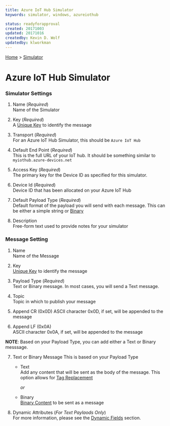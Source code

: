 ```yaml
---
title: Azure IoT Hub Simulator
keywords: simulator, windows, azureiothub

status: readyforapproval
created: 20171003
updated: 20171016
createdby: Kevin D. Wolf
updatedby: klworkman
---
```

[Home](../Index.md) > [Simulator](Index.md)
# Azure IoT Hub Simulator

### Simulator Settings

1. Name (*Required*)  
Name of the Simulator

2. Key (*Required*)  
A [Unique Key](../Topics/Keys.md) to identify the message

3. Transport (*Required*)  
For an Azure IoT Hub Simulator, this should be `Azure IoT Hub`

4. Default End Point (*Required*)  
This is the full URL of your IoT hub. It should be something similar to `myiothub.azure-devices.net`

5. Access Key (*Required*)  
The primary key for the Device ID as specified for this simulator.

6. Device Id (*Required*)    
Device ID that has been allocated on your Azure IoT Hub

7. Default Payload Type (*Required*)  
Default format of the payload you will send with each message.  This can be either a simple string or [Binary](BinaryContent.md)

8. Description  
Free-form text used to provide notes for your simulator

### Message Setting

1. Name  
Name of the Message

2. Key  
[Unique Key](../Topics/Keys.md) to identify the message

3. Payload Type (*Required*)  
Text or Binary message.  In most cases, you will send a Text message.

4. Topic  
Topic in which to publish your message

5. Append CR (0x0D) 
ASCII character 0x0D, if set, will be appended to the message

6. Append LF (0x0A)  
ASCII character 0x0A, if set, will be appended to the message

**NOTE**: Based on your Payload Type, you can add either a Text or Binary messsage.

7. Text or Binary Message
This is based on your Payload Type
   * Text  
     Add any content that will be sent as the body of the message.  This option allows for [Tag Replacement](DynamicFields.md)

     *or*

   * Binary  
     [Binary Content](BinaryContent.md) to be sent as a message

8. Dynamic Attributes (*For Text Paylaods Only*)  
For more information, please see the [Dynamic Fields](DynamicFields.md) section.
